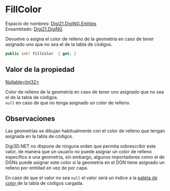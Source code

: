 # FillColor

Espacio de nombres: [Digi21.DigiNG.Entities](../../../)  
Ensamblado: [Digi21.DigiNG](../../../../)

Devuelve o asigna el color de relleno de la geometría en caso de tener asignado uno que no sea el de la tabla de códigos.

```csharp
public int? FillColor  { get; }
```

## Valor de la propiedad

[Nullable&lt;Int32&gt;](https://docs.microsoft.com/en-us/dotnet/api/system.nullable-1?view=net-5.0)

Color de relleno de la geometría en caso de tener uno asignado que no sea el de la tabla de códigos.  
`null` en caso de que no tenga asignado un color de relleno.

## Observaciones

Las geometrías se dibujan habitualmente con el color de relleno que tengan asignada en la tabla de códigos.

Digi3D.NET no dispone de ninguna orden que permita sobrescribir este valor, de manera que un usuario no puede asignar un color de relleno específico a una geometría, sin embargo, algunos importadores como el de DGNs puede asignar este color si la geometría en el DGN tiene asignado un relleno por entidad en vez de por capa.

En caso de que el valor no sea `null` el valor será un índice a la [paleta de color ](../../../../../../../../referencia/editor-de-tablas-de-codigos/pestanas/colores.md#paleta-de-colores)de la tabla de códigos cargada.




